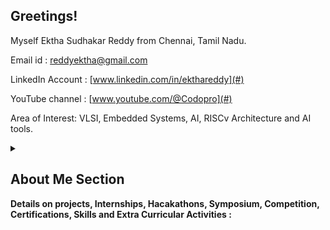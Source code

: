 ## Greetings! 
Myself Ektha Sudhakar Reddy from Chennai, Tamil Nadu.


Email id : reddyektha@gmail.com

LinkedIn Account : [www.linkedin.com/in/ekthareddy](#)

YouTube channel : [www.youtube.com/@Codopro](#)  


Area of Interest: VLSI, Embedded Systems, AI, RISCv Architecture and  AI tools.



<details>
<summary><h2>About Me Section</h2>
   
**Details on projects, Internships, Hacakathons, Symposium, Competition, Certifications, Skills and Extra Curricular Activities :**</summary>

   Final year student at R.M.K. Engineering College pursuing BE Degree on Electronics and Communication Engineering, maintaing the 8.47 CGPA.
Completed my 10th and 12th education from PM Shri Kendriya Vidyalaya of Ambarnath, Maharashtra. Secured 85.6% and 86.6% respectively.


To provide details about me in brief : 

I am a final year student pursuing ECE with VLSI as major degree. I chose VLSI as my major because it is my true passion and one of my area of interest. 
I have showed my dedication and determination to pursue the area of interest by doing various projects and internships from the same field. 
As for the Internships concern, I completed internships at NSIC, Vlsi System Design, Intershala Trainings and currently doing at Plasmid.
Also, to know the problems society is facing, I had done volunteering at Pledge a Smile organization, where I dedicated myself for fundraising, also participated in social media management and content writing on platforms like LinkedIn, Twitter and Instagram.

Moreover, I have done projects on Robotics doamin too, where I showcased my fundamental knowledge by applying to pratical setting.

<details>
   <summary><h3>Projects : All the completed/ongoing projects information are listed below </h3></summary>

As a VLSI student, my passion was not limited to the very same domain, I have passion for FPGA, AI, Embedded Systems and AI Tools too.
This led to curiosity by doing various other projects to concentrate more on complex theories and continously improve myself with evolving technologies.

I have done projects on various platforms.
Which are,

- Xilinx Vivado
- Cadence Virtuoso
- LTspice
- Microwind
- Quartus Prime Lite
- ModelSim - Altera
- RISCv Toolchain
- EDA Playground
- Xilinx ISE
- Tinkercad
- Magic

I have demonstrated my ability to work with FPGA boards aswell, to utilize FPGA board I became profiecient with the Xilinx Vivado Suite and Quartus Prime Lite.

I have briefed out the projects I completed below.
   
<details>
   <summary><h4>Verilog HDL based projects description.</h4></summary>

   I have worked on various types of concepts on verilog programming, ranging from fsm to computer architecture.

These are the projects so far I have worked on, 

- Vending Machine
- Washing Machine
- RISCv Single Cycle Processor
- Hamming Encoder
- Haming Decoder
- SEC-SED Using Hamming technique.

Let's brief it out individually 

<details>
   <summary><h4>Vending Machine using FSM using Verilog Programming on Xilinx Vivado</h4></summary>
   
**What is Vending Machine**

A vending machine is a large self-service, often box-like device that sells small items. You put money or a credit card into the machine, choose what you want to buy by pressing a button or touchscreen, and then the machine gives you the item you selected. It’s a convenient way to buy things quickly without needing to go to a store or interact with a cashier.

In this project we will be using 5, 10, 20 and 50 ruppee coins to purchase a five ruppee product. It will have five case to represent each transaction that are going to have, i.e.,

Moreover, while purchasing goods, if extra money is inserted the vending machine will return back in 5, 10, 20 ruppee coins as they are readily available with almost everyone.

Fore more details on code and performance, Refer this [🔗link](https://github.com/EkthaReddy/Verilog-projects/tree/main/Vending%20Machine).

   
</details>

<details>
   <summary><h4>Washing Machine using FSM using Verilog Programming on Xilinx Vivado</h4></summary>

Implementing the Control System of an  automatic washing using the Finite State Machine model.
The Control System generates the control signals to control the overall operation of the washing machine.

For more details refer this [🔗link](https://github.com/EkthaReddy/Verilog-projects/tree/main/Automated%20Washing%20Machine)  



</details>

<details>
   <summary><h4>8 bit ALU using Verilog Programming on Xilinx Vivado</h4></summary>

Implementation of 8-bit ALU on Xilinx Vivado which is also implemented on FPGA board. In this, it have eight operations to perform, including arithmetic, logical and shift operation,
These are the operation it performed,

- Addition
- Subtraction
- Multiplication
- Left Shift
- Right Shift
- Logical AND
- Logical OR
- Logical XOR


For more details on codes and performance refer this [🔗link](https://github.com/EkthaReddy/8-bit-ALU-using-Verilog-HDL/tree/main). 
</details>

<details>
   <summary><h4>Hamming Encoder using Verilog Programming on Xilinx Vivado</h4></summary>

   This project implements a Hamming Encoder using Verilog HDL in Xilinx Vivado. The encoder generates parity bits and encodes a 4-bit data input into a 7-bit output, detecting and correcting single-bit errors in data transmission. The design follows the Hamming (7,4) code, where 4 bits of data are encoded with 3 parity bits.

For more details on codes and performance refer this [🔗link](https://github.com/EkthaReddy/Hamming-Encoder-using-Verilog-Programming)

</details>

<details>
   <summary><h4>Hamming Decoder using Verilog Programming on Xilinx Vivado</h4></summary>

   This project implements a Hamming Decoder using Verilog on Xilinx Vivado 2024.1. The Hamming Decoder is designed to correct single-bit errors in a 7-bit codeword using the (7,4) Hamming code. This error-correction mechanism is widely used in digital communication and storage systems to improve data reliability.

This project demonstrates the use of Verilog HDL for implementing error detection and correction techniques on FPGA platforms.

For more details on codes and performance refer this [🔗link](https://github.com/EkthaReddy/Hamming-Decoder-using-Verilog-Programming)
   
</details>

<details>
   <summary><h4>SEC-SED Using Hamming technique using Verilog Programming on Xilinx Vivado</h4></summary>

he Verilog implementation of a SEC-SED Hamming Code designed for error detection and correction. The Hamming Code ensures single-bit error correction and two-bit error detection during data transmission, enhancing reliability in digital systems.

Features:
Single Error Correction: Corrects any single-bit errors in the transmitted data.
Single Error Detection: Detects two-bit errors.
Modular Design: Includes separate encoder and decoder modules for modularity and reusability.
Testbench: A comprehensive testbench is provided to verify the functionality of both the encoder and decoder using multiple test cases.
Tools:

Xilinx Vivado 2024.1 for design, simulation, and synthesis.

   For more details on codes and performance refer this [🔗link](https://github.com/EkthaReddy/SEC-SED-Hamming-Technique-using-Xilinx-Vivado-and-Artix-7-FPGA)
</details>

</details>

<details>
   <summary><h3>Cadence Virtuoso</h3></summary>


Cadence Virtuoso, mainly used for schematic diagram and optimization of power, speed and area.

In this platform, I have completed few projects to undertsnad the performanace, functions and ways to innovate the projects. 
Below projects highlights my fundamental knowledge of modern ICs and optimization of CMOS technology.

   
- Five staged current starved VCO
- Rippple Carry Adder
- SRAM
- Full Adder
- 2x1 MUX
- 4x1 Demultiplier

</details> 

<details>
   <summary><h5>FPGA Artix - 7</h5></summary>


To implement a project on FPGA, I have done the systhesis and implementation on Xilinx Vivado to generate bitstream and also provided the pin assignment for I/O

The projects I have Completed are

- Full Adder
- [Hamming Encoder]((https://github.com/EkthaReddy/Hamming-Encoder-using-Verilog-Programming))
- [Haming Decoder]((https://github.com/EkthaReddy/Hamming-Decoder-using-Verilog-Programming)
- [SEC-SED Using Hamming technique.]((https://github.com/EkthaReddy/SEC-SED-Hamming-Technique-using-Xilinx-Vivado-and-Artix-7-FPGA))
  
</details>


   
</details>

<details>
   <summary><h3>Internships : The internship details are given below</h3></summary>
   
**Ongoing**

- Currently, doing internship at Plasmid for embedded systems.
- Time period: September to October 

**Completed** 

- Completed intership on VLSI Design at Intershala, covering concepts on combinational and sequential circuits, FSMs, System design using FPGA, and project to be done by the end of internship.

   - This internship is helpful for building my knowledge and skills on VLSI design and also provide project as a practical based learning.
     
- I have completed my internship on RISC-V and VLSI Design using the mini board at VLSI System Design under the guidance of Kunal Ghosh.

Checkout the repository for more details on the internship 
- [VSDSquadron Mini Internship](https://github.com/EkthaReddy/VSDSquadron-Mini-Internship)

<details>
   <summary><h3>Certifications</h3></summary>
   
Refer this to see the certifications I earned [🔗link](https://www.linkedin.com/in/ekthareddy/details/certifications/)
   
</details>

<details>
   <summary><h4>Skills</h4></summary>
   
</details>

<!--
<details>
   <summary><h4>Hackathons</h4></summary>
   
</details>




<details>
   <summary><h4></h4></summary>
   
</details>









</details>























I am in my final years of B.E. Degree in Electronics and Communication Engineering with VLSI honours.

In this account, you will find the Verilog related subjects

- [RISC-V Single Cycle Processor](https://github.com/EkthaReddy/RISC-V-Single-Cycle-Processor).
- [31 Days of Verilog Challenge](https://github.com/EkthaReddy/30-Days-of---Daily-Verilog-Programming-Challenge-) firstly opted on LinkedIn.  
- [Verilog projects](https://github.com/EkthaReddy/Verilog-projects).


### Want to know more about me ? 
Check out the linkedIn account at [www.linkedin.com/in/ekthareddy](#) for projects and certification I have completed or currently doing.

Make sure to visit the YouTube channel at [www.youtube.com/@Codopro](#) for Verilog Codes, Verilog projects and Podcasts to be a version 7.0

### Internship 

<!--



-->
